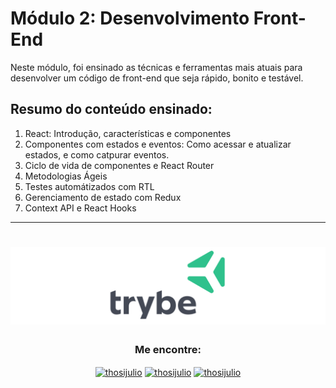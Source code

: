 # Módulo 2: Desenvolvimento Front-End

Neste módulo, foi ensinado as técnicas e ferramentas mais atuais para desenvolver um código de front-end que seja rápido, bonito e testável.

## Resumo do conteúdo ensinado:

1. React: Introdução, características e componentes
2. Componentes com estados e eventos: Como acessar e atualizar estados, e como catpurar eventos.
3. Ciclo de vida de componentes e React Router
4. Metodologias Ágeis
5. Testes automátizados com RTL
6. Gerenciamento de estado com Redux
7. Context API e React Hooks

---

<h1 align="center">
    <img alt="Trybe" src="https://github.com/thosijulio/trybe-projects/blob/main/trybe-logo.png"/>
</h1>
<h3 align=center>Me encontre:</h3>
<p align=center>
<a href="https://www.linkedin.com/in/thosijulio/" target="blank"><img align="center" src="https://cdn.jsdelivr.net/npm/simple-icons@3.0.1/icons/linkedin.svg" alt="thosijulio" height="20" width="20" /></a>
<a href="https://www.github.com/thosijulio/" target="blank"><img align="center" src="https://cdn.jsdelivr.net/npm/simple-icons@3.0.1/icons/github.svg" alt="thosijulio" height="20" width="20" /></a>
<a href="https://www.instagram.com/thosijulio" target="blank"><img align="center" src="https://cdn.jsdelivr.net/npm/simple-icons@3.0.1/icons/instagram.svg" alt="thosijulio" height="20" width="20" /><a>
</p>
